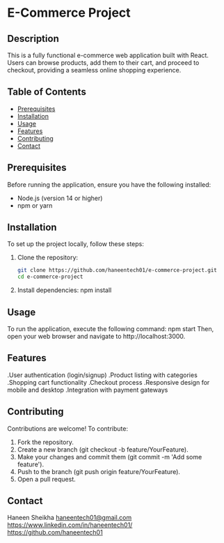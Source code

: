 # E-Commerce Project

## Description
This is a fully functional e-commerce web application built with React. Users can browse products, add them to their cart, and proceed to checkout, providing a seamless online shopping experience.

## Table of Contents
- [Prerequisites](#prerequisites)
- [Installation](#installation)
- [Usage](#usage)
- [Features](#features)
- [Contributing](#contributing)
- [Contact](#contact)

## Prerequisites
Before running the application, ensure you have the following installed:
- Node.js (version 14 or higher)
- npm or yarn

## Installation
To set up the project locally, follow these steps:

1. Clone the repository:
   ```bash
   git clone https://github.com/haneentech01/e-commerce-project.git
   cd e-commerce-project

2. Install dependencies:
  npm install

## Usage
To run the application, execute the following command:
  npm start
  Then, open your web browser and navigate to http://localhost:3000.


## Features
  .User authentication (login/signup)
  .Product listing with categories
  .Shopping cart functionality
  .Checkout process
  .Responsive design for mobile and desktop
  .Integration with payment gateways 


## Contributing
  Contributions are welcome! To contribute:
  1. Fork the repository.
  2. Create a new branch (git checkout -b feature/YourFeature).
  3. Make your changes and commit them (git commit -m 'Add some feature').
  4. Push to the branch (git push origin feature/YourFeature).
  5. Open a pull request.

## Contact
  Haneen Sheikha
  haneentech01@gmail.com
  https://www.linkedin.com/in/haneentech01/
  https://github.com/haneentech01



